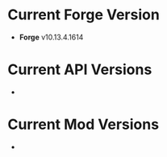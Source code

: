 Current Forge Version
=
- **Forge** v10.13.4.1614

Current API Versions
=
-

Current Mod Versions
=
-
